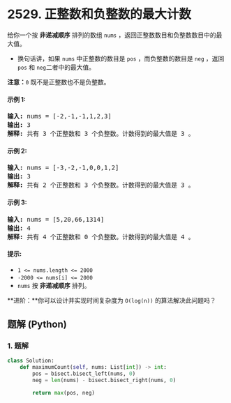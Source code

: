 # 2529. 正整数和负整数的最大计数
给你一个按 **非递减顺序** 排列的数组 `nums` ，返回正整数数目和负整数数目中的最大值。

* 换句话讲，如果 `nums` 中正整数的数目是 `pos` ，而负整数的数目是 `neg` ，返回 `pos` 和 `neg`二者中的最大值。

**注意：**`0` 既不是正整数也不是负整数。

#### 示例 1:
<pre>
<strong>输入:</strong> nums = [-2,-1,-1,1,2,3]
<strong>输出:</strong> 3
<strong>解释:</strong> 共有 3 个正整数和 3 个负整数。计数得到的最大值是 3 。
</pre>

#### 示例 2:
<pre>
<strong>输入:</strong> nums = [-3,-2,-1,0,0,1,2]
<strong>输出:</strong> 3
<strong>解释:</strong> 共有 2 个正整数和 3 个负整数。计数得到的最大值是 3 。
</pre>

#### 示例 3:
<pre>
<strong>输入:</strong> nums = [5,20,66,1314]
<strong>输出:</strong> 4
<strong>解释:</strong> 共有 4 个正整数和 0 个负整数。计数得到的最大值是 4 。
</pre>

#### 提示:
* `1 <= nums.length <= 2000`
* `-2000 <= nums[i] <= 2000`
* `nums` 按 **非递减顺序** 排列。

**进阶：**你可以设计并实现时间复杂度为 `O(log(n))` 的算法解决此问题吗？

## 题解 (Python)

### 1. 题解
```Python
class Solution:
    def maximumCount(self, nums: List[int]) -> int:
        pos = bisect.bisect_left(nums, 0)
        neg = len(nums) - bisect.bisect_right(nums, 0)

        return max(pos, neg)
```
